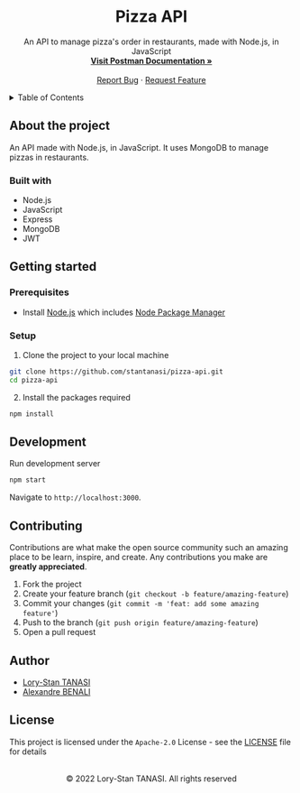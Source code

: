 <h1 align="center">Pizza API</h1>

<p align="center">
  An API to manage pizza's order in restaurants, made with Node.js, in JavaScript
  <br />
  <a href="https://documenter.getpostman.com/view/10400618/2s847LLqi3">
    <strong>Visit Postman Documentation »</strong>
  </a>
  <br />
  <br />
  <a href="https://github.com/stantanasi/pizza-api/issues">Report Bug</a>
  ·
  <a href="https://github.com/stantanasi/pizza-api/issues">Request Feature</a>
</p>

<details>
  <summary>Table of Contents</summary>

- [About the project](#about-the-project)
  - [Built with](#built-with)
- [Getting started](#getting-started)
  - [Prerequisites](#prerequisites)
  - [Setup](#setup)
- [Development](#development)
- [Contributing](#contributing)
- [Author](#author)
- [License](#license)
</details>

## About the project

An API made with Node.js, in JavaScript. It uses MongoDB to manage pizzas in restaurants.

### Built with

- Node.js
- JavaScript
- Express
- MongoDB
- JWT


## Getting started

### Prerequisites

- Install [Node.js](https://nodejs.org) which includes [Node Package Manager](https://www.npmjs.com/get-npm)

### Setup

1. Clone the project to your local machine

```bash
git clone https://github.com/stantanasi/pizza-api.git
cd pizza-api
```

2. Install the packages required

```bash
npm install
```

## Development

Run development server

```bash
npm start
```

Navigate to `http://localhost:3000`.

## Contributing

Contributions are what make the open source community such an amazing place to be learn, inspire, and create. Any contributions you make are **greatly appreciated**.

1. Fork the project
2. Create your feature branch (`git checkout -b feature/amazing-feature`)
3. Commit your changes (`git commit -m 'feat: add some amazing feature'`)
4. Push to the branch (`git push origin feature/amazing-feature`)
5. Open a pull request

## Author

- [Lory-Stan TANASI](https://github.com/stantanasi)
- [Alexandre BENALI](https://github.com/Bouteille158)

## License

This project is licensed under the `Apache-2.0` License - see the [LICENSE](LICENSE) file for details

<p align="center">
  <br />
  © 2022 Lory-Stan TANASI. All rights reserved
</p>